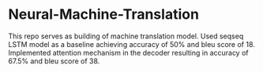 # Neural-Machine-Translation
This repo serves as building of machine translation model. Used seqseq LSTM model as a baseline achieving accuracy of 50% and bleu score of 18.<br>
Implemented attention mechanism in the decoder resulting in accuracy of 67.5% and bleu score of 38.
